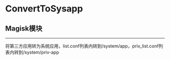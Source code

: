 # ConvertToSysapp
## Magisk模块
___
将第三方应用转为系统应用，list.conf列表内转到/system/app，priv_list.conf列表内转到/system/priv-app
